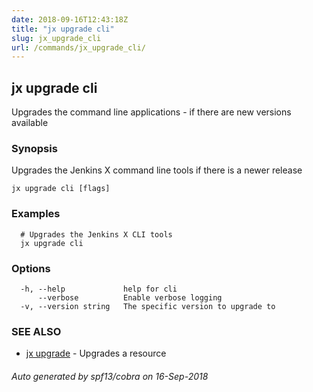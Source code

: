 ```yaml
---
date: 2018-09-16T12:43:18Z
title: "jx upgrade cli"
slug: jx_upgrade_cli
url: /commands/jx_upgrade_cli/
---
```

## jx upgrade cli

Upgrades the command line applications - if there are new versions available

### Synopsis

Upgrades the Jenkins X command line tools if there is a newer release

```
jx upgrade cli [flags]
```

### Examples

```
  # Upgrades the Jenkins X CLI tools
  jx upgrade cli
```

### Options

```
  -h, --help             help for cli
      --verbose          Enable verbose logging
  -v, --version string   The specific version to upgrade to
```

### SEE ALSO

* [jx upgrade](/commands/jx_upgrade/)	 - Upgrades a resource

###### Auto generated by spf13/cobra on 16-Sep-2018
